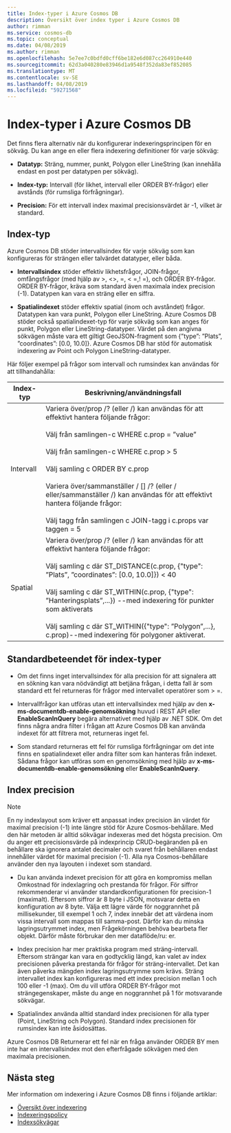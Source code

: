 ```yaml
---
title: Index-typer i Azure Cosmos DB
description: Översikt över index typer i Azure Cosmos DB
author: rimman
ms.service: cosmos-db
ms.topic: conceptual
ms.date: 04/08/2019
ms.author: rimman
ms.openlocfilehash: 5e7ee7c0bdfd0cff6be182e6d087cc264910e440
ms.sourcegitcommit: 62d3a040280e83946d1a9548f352da83ef852085
ms.translationtype: MT
ms.contentlocale: sv-SE
ms.lasthandoff: 04/08/2019
ms.locfileid: "59271568"
---
```

# <a name="index-types-in-azure-cosmos-db"></a>Index-typer i Azure Cosmos DB

Det finns flera alternativ när du konfigurerar indexeringsprincipen för en sökväg. Du kan ange en eller flera indexering definitioner för varje sökväg:

- **Datatyp:** Sträng, nummer, punkt, Polygon eller LineString (kan innehålla endast en post per datatypen per sökväg).

- **Index-typ:** Intervall (för likhet, intervall eller ORDER BY-frågor) eller avstånds (för rumsliga förfrågningar).

- **Precision:** För ett intervall index maximal precisionsvärdet är -1, vilket är standard.

## <a name="index-kind"></a>Index-typ

Azure Cosmos DB stöder intervallsindex för varje sökväg som kan konfigureras för strängen eller talvärdet datatyper, eller båda.

- **Intervallsindex** stöder effektiv likhetsfrågor, JOIN-frågor, omfångsfrågor (med hjälp av >, <>, =, < =,! =), och ORDER BY-frågor. ORDER BY-frågor, kräva som standard även maximala index precision (-1). Datatypen kan vara en sträng eller en siffra.

- **Spatialindexet** stöder effektiv spatial (inom och avståndet) frågor. Datatypen kan vara punkt, Polygon eller LineString. Azure Cosmos DB stöder också spatialindexet-typ för varje sökväg som kan anges för punkt, Polygon eller LineString-datatyper. Värdet på den angivna sökvägen måste vara ett giltigt GeoJSON-fragment som {”type”: ”Plats”, ”coordinates”: [0.0, 10.0]}. Azure Cosmos DB har stöd för automatisk indexering av Point och Polygon LineString-datatyper.

Här följer exempel på frågor som intervall och rumsindex kan användas för att tillhandahålla:

| **Index-typ** | **Beskrivning/användningsfall** |
| ---------- | ---------------- |
| Intervall      | Variera över/prop /? (eller /) kan användas för att effektivt hantera följande frågor:<br><br>Välj från samlingen-c WHERE c.prop = ”value”<br><br>Välj från samlingen-c WHERE c.prop > 5<br><br>Välj samling c ORDER BY c.prop<br><br>Variera över/sammanställer / [] /? (eller / eller/sammanställer /) kan användas för att effektivt hantera följande frågor:<br><br>Välj tagg från samlingen c JOIN-tagg i c.props var taggen = 5  |
| Spatial    | Variera över/prop /? (eller /) kan användas för att effektivt hantera följande frågor:<br><br>Välj samling c där ST_DISTANCE(c.prop, {"type": ”Plats”, ”coordinates”: [0.0, 10.0]}) < 40<br><br>Välj samling c där ST_WITHIN(c.prop, {"type": ”Hanteringsplats”,...}) --med indexering för punkter som aktiverats<br><br>Välj samling c där ST_WITHIN({"type": ”Polygon”,...}, c.prop)--med indexering för polygoner aktiverat. |

## <a name="default-behavior-of-index-kinds"></a>Standardbeteendet för index-typer

- Om det finns inget intervallsindex för alla precision för att signalera att en sökning kan vara nödvändigt att betjäna frågan, i detta fall är som standard ett fel returneras för frågor med intervallet operatörer som > =.

- Intervallfrågor kan utföras utan ett intervallsindex med hjälp av den **x-ms-documentdb-enable-genomsökning** huvud i REST API eller **EnableScanInQuery** begära alternativet med hjälp av .NET SDK. Om det finns några andra filter i frågan att Azure Cosmos DB kan använda indexet för att filtrera mot, returneras inget fel.

- Som standard returneras ett fel för rumsliga förfrågningar om det inte finns en spatialindexet eller andra filter som kan hanteras från indexet. Sådana frågor kan utföras som en genomsökning med hjälp av **x-ms-documentdb-enable-genomsökning** eller **EnableScanInQuery**.

## <a name="index-precision"></a>Index precision

> [!NOTE]
> En ny indexlayout som kräver ett anpassat index precision än värdet för maximal precision (-1) inte längre stöd för Azure Cosmos-behållare. Med den här metoden är alltid sökvägar indexeras med det högsta precision. Om du anger ett precisionsvärde på indexprincip CRUD-begäranden på en behållare ska ignorera antalet decimaler och svaret från behållaren endast innehåller värdet för maximal precision (-1).  Alla nya Cosmos-behållare använder den nya layouten i indexet som standard.

- Du kan använda indexet precision för att göra en kompromiss mellan Omkostnad för indexlagring och prestanda för frågor. För siffror rekommenderar vi använder standardkonfigurationen för precision-1 (maximalt). Eftersom siffror är 8 byte i JSON, motsvarar detta en konfiguration av 8 byte. Välja ett lägre värde för noggrannhet på millisekunder, till exempel 1 och 7, index innebär det att värdena inom vissa intervall som mappas till samma-post. Därför kan du minska lagringsutrymmet index, men Frågekörningen behöva bearbeta fler objekt. Därför måste förbrukar den mer dataflöde/ru: er.

- Index precision har mer praktiska program med sträng-intervall. Eftersom strängar kan vara en godtycklig längd, kan valet av index precisionen påverka prestanda för frågor för sträng-intervallet. Det kan även påverka mängden index lagringsutrymme som krävs. Sträng intervallet index kan konfigureras med ett index precision mellan 1 och 100 eller -1 (max). Om du vill utföra ORDER BY-frågor mot strängegenskaper, måste du ange en noggrannhet på 1 för motsvarande sökvägar.

- Spatialindex använda alltid standard index precisionen för alla typer (Point, LineString och Polygon). Standard index precisionen för rumsindex kan inte åsidosättas.

Azure Cosmos DB Returnerar ett fel när en fråga använder ORDER BY men inte har en intervallsindex mot den efterfrågade sökvägen med den maximala precisionen.

## <a name="next-steps"></a>Nästa steg

Mer information om indexering i Azure Cosmos DB finns i följande artiklar:

- [Översikt över indexering](index-overview.md)
- [Indexeringspolicy](indexing-policies.md)
- [Indexsökvägar](index-paths.md)

